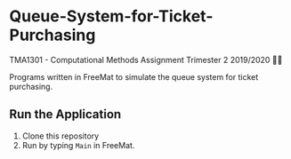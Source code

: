 # Queue-System-for-Ticket-Purchasing
TMA1301 - Computational Methods Assignment Trimester 2 2019/2020 👩‍💻

Programs written in FreeMat to simulate the queue system for ticket purchasing.

## Run the Application

1. Clone this repository
2. Run by typing `Main` in FreeMat.

